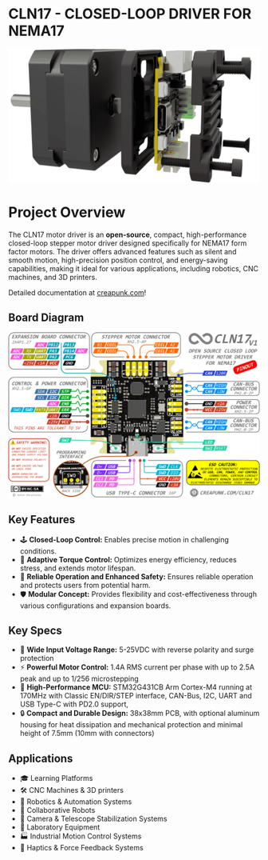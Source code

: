 # CLN17 - CLOSED-LOOP DRIVER FOR NEMA17

![](./assets/cln17-preview.png)

# Project Overview

The CLN17 motor driver is an **open-source**, compact, high-performance closed-loop stepper motor driver designed specifically for NEMA17 form factor motors. The driver offers advanced features such as silent and smooth motion, high-precision position control, and energy-saving capabilities, making it ideal for various applications, including robotics, CNC machines, and 3D printers. 

Detailed documentation at [creapunk.com](https:/creapunk.com)!

## Board Diagram

![Board Diagram](./assets/board-pinout.png)

## Key Features

- 🕹️ **Closed-Loop Control:** Enables precise motion in challenging conditions.
- 💪 **Adaptive Torque Control:** Optimizes energy efficiency, reduces stress, and extends motor lifespan.
- 🧩 **Reliable Operation and Enhanced Safety:** Ensures reliable operation and protects users from potential harm.
- 🛡️ **Modular Concept:** Provides flexibility and cost-effectiveness through various configurations and expansion boards.

## Key Specs

- 🔌 **Wide Input Voltage Range:** 5-25VDC with reverse polarity and surge protection
- ⚡️ **Powerful Motor Control:** 1.4A RMS current per phase with up to 2.5A peak and up to 1/256 microstepping
- 🚀 **High-Performance MCU:** STM32G431CB Arm Cortex-M4 running at 170MHz with Classic EN/DIR/STEP interface, CAN-Bus, I2C, UART and USB Type-C with PD2.0 support,
- 🔒 **Compact and Durable Design:** 38x38mm PCB, with optional aluminum housing for heat dissipation and mechanical protection and minimal height of 7.5mm (10mm with connectors)

## Applications

- 🎓 Learning Platforms
- 🛠️ CNC Machines & 3D printers
- 🤖 Robotics & Automation Systems
- 🤝 Collaborative Robots
- 🔭 Camera & Telescope Stabilization Systems
- 🔬 Laboratory Equipment
- 🏭 Industrial Motion Control Systems
- 📳 Haptics & Force Feedback Systems
